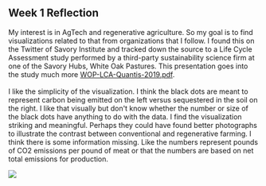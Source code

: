 Week 1 Reflection
---

My interest is in AgTech and regenerative agriculture. So my goal is to find visualizations related to that from organizations that I follow. I found this on the Twitter of Savory Institute and tracked down the source to a Life Cycle Assessment study performed by a third-party sustainability science firm at one of the Savory Hubs, White Oak Pastures. This presentation goes into the study much more <a href = "https://blog.whiteoakpastures.com/hubfs/WOP-LCA-Quantis-2019.pdf">WOP-LCA-Quantis-2019.pdf</a>. <br><br>
I like the simplicity of the visualization. I think the black dots are meant to represent carbon being emitted on the left versus sequestered in the soil on the right. I like that visually but don't know whether the number or size of the black dots have anything to do with the data. I find the visualization striking and meaningful. Perhaps they could have found better photographs to illustrate the contrast between conventional and regenerative farming. I think there is some information missing. Like the numbers represent pounds of CO2 emissions per pound of meat or that the numbers are based on net total emissions for production.

<img src = "https://github.com/ephie06/reflections/blob/master/StromReflection1.png?raw=true"></img>
